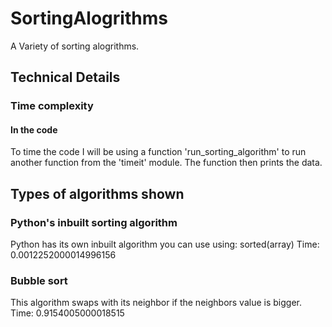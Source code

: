 # SortingAlogrithms
A Variety of sorting alogrithms.

## Technical Details

### Time complexity

#### In the code
To time the code I will be using a function 'run_sorting_algorithm' to run another function from the 'timeit' module. The function then prints the data.

## Types of algorithms shown

### Python's inbuilt sorting algorithm
Python has its own inbuilt algorithm you can use using:
sorted(array)
Time: 0.0012252000014996156

### Bubble sort
This algorithm swaps with its neighbor if the neighbors value is bigger.
Time: 0.9154005000018515